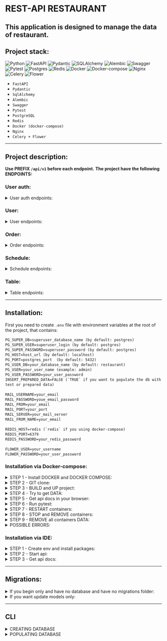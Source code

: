# REST-API RESTAURANT

This application is designed to manage the data of restaurant.
---
## Project stack:
![Python](https://img.shields.io/badge/python-3670A0?style=for-the-badge&logo=python&logoColor=ffdd54)
![FastAPI](https://img.shields.io/badge/FastAPI-005571?style=for-the-badge&logo=fastapi)
![Pydantic](https://img.shields.io/badge/Pydantic-ff43a1.svg?style=for-the-badge)
![SQLAlchemy](https://img.shields.io/badge/sqlalchemy-7a1b0c.svg?style=for-the-badge)
![Alembic](https://img.shields.io/badge/alembic-1E5945.svg?style=for-the-badge)
![Swagger](https://img.shields.io/badge/-Swagger-%23Clojure?style=for-the-badge&logo=swagger&logoColor=white)
![Pytest](https://img.shields.io/badge/pytest-003153.svg?style=for-the-badge&logo=pytest&logoColor=gray)
![Postgres](https://img.shields.io/badge/postgres-%23316192.svg?style=for-the-badge&logo=postgresql&logoColor=white)
![Redis](https://img.shields.io/badge/redis-%23DD0031.svg?style=for-the-badge&logo=redis&logoColor=white)
![Docker](https://img.shields.io/badge/docker-%230db7ed.svg?style=for-the-badge&logo=docker&logoColor=white)
![Docker-compose](https://img.shields.io/badge/docker--compose-6495ED.svg?style=for-the-badge&logo=docker&logoColor=white)
![Nginx](https://img.shields.io/badge/nginx-%23009639.svg?style=for-the-badge&logo=nginx&logoColor=white)
![Celery](https://img.shields.io/badge/Celery-%2300C7B7.svg?style=for-the-badge&logo=Celery)
![Flower](https://img.shields.io/badge/F-Flower-green.svg?style=for-the-badge&logo=Celery)

- `FastAPI`
- `Pydantic`
- `SqlAlchemy`
- `Alembic`
- `Swagger`
- `Pytest`
- `PostgreSQL`
- `Redis`
- `Docker (docker-compose)`
- `Nginx`
- `Celery + Flower`
---
## Project description:
**Use PREFIX `/api/v1` before each endpoint.**
**The project have the following ENDPOINTS:**
### User auth:
<details>
<summary>User auth endpoints:</summary>

1) `GET` `/users/auth/me/` - Get current user info.
    <details>
    <summary>Description:</summary>
   
    **Returns** current user info.
    Available to all **confirmed users.**
    ```json
        {
         "username": "string",
         "email": "user@example.com",
         "phone": "505050505",
         "role": "superuser",
         "id": 0,
         "status": "confirmed"
        }
    ```
    </details>


2) `GET` `/users/auth/confirm-email/{sign}/` - Confirm email address.
    <details>
    <summary>Description:</summary>
   
    **Confirms** user's email.
    **Accessible to all.**
    `sign`: it is encoded user data, such as a username.
    ```json
    {
      "message": "E-mail has been successfully confirmed."
    }
    ```
    </details>


3) `GET` `/users/auth/reset-password/{sign}/` - Reset user's password.
    <details>
    <summary>Description:</summary>
   
    **Resets** user's password.
    Available to all **confirmed** users.
    `sign`: it is encoded user data, such as a username.
    ```json
    {
      "message": "A password reset email has been sent to your email"
    }
    ```
    </details>


4) `POST` `/token` - Get user token via login.
    <details>
    <summary>Description:</summary>
   
    **Gets** user token by entering your username and password.
    **Accessible to all.**
    ```json
    {
      "access_token": "string",
      "token_type": "string"
    }
    ```
    </details>


5) `POST` `/users/auth/register` - Register a new user.
    <details>
    <summary>Description:</summary>
   
    **Gets** new user data and saves it into db.
    **Accessible to all.**
    ```json
    {
      "username": "string",
      "email": "user@example.com",
      "phone": "661880805607310",
      "role": "superuser",
      "password": "stringst"
    }
    ```
    </details>


6) `POST` `/users/auth/confirm-reset-password/{sign}` - Confirm new user's password.
    <details>
    <summary>Description:</summary>
   
    **Gets** the user's new password and saves it in the database.
    **Accessible to all.**
    `sign`: it is encoded user data, such as a username.
    ```json
    {
      "password": "stringst",
      "password_confirm": "stringst"
    }
    ```
    </details>

</details>


### User:
<details>
<summary>User endpoints:</summary>

1) `GET` `/users/` - Get all users by parameters.
    <details>
    <summary>Description:</summary>
   
    **Returns** all users from db by parameters.
    Only available to **superuser**.

    Query params:
    - **phone**
    - **status** (`confirmed` or `unconfirmed`)

    ```json
    [
      {
        "username": "string",
        "email": "user@example.com",
        "phone": "918426795719187",
        "role": "superuser",
        "id": 0,
        "status": "confirmed"
      }
    ]
    ```
    </details>


2) `GET` `/users/{user_id}` - Get user by user id.
    <details>
    <summary>Description:</summary>
   
    **Returns** user from db by user id.
    Only available to **superuser**.

    ```json
    [
      {
        "username": "string",
        "email": "user@example.com",
        "phone": "918426795719187",
        "role": "superuser",
        "id": 0,
        "status": "confirmed"
      }
    ]
    ```
    </details>


3) `DELETE` `/users/{user_id}` - Delete user by user id.
    <details>
    <summary>Description:</summary>
   
    **Deletes** user from db by user id.
    Only available to **superuser**.

    ```json
    {
      "message": "user with id=1 was successfully deleted."
    }
    ```
    </details>


4) `PATCH` `/users/{user_id}` - Patch user by user id.
    <details>
    <summary>Description:</summary>
   
    **Updates** user from db by user id.
    Only available to **superuser**.

    ```json
    {
      "username": "some_username",
      "email": "user@example.com",
      "phone": "123456789",
      "role": "client",
      "status": "unconfirmed"
    }
    ```
    </details>


5) `POST` `/users/create` - Post user by user id.
    <details>
    <summary>Description:</summary>
   
    **Adds** new user into db.
    Only available to **superuser**.

    ```json
    {
      "username": "some_username",
      "email": "user@example.com",
      "phone": "123456789",
      "role": "client",
      "password": "some_strong_password"
    }
    ```
    </details>

</details>


### Order:
<details>
<summary>Order endpoints:</summary>

1) `GET` `/orders/` - Get all orders by parameters.
    <details>
    <summary>Description:</summary>
   
    **Returns** all orders from db by **parameters**.
    Available to all **confirmed users**.

    **Non-superuser behavior:**
    It will only find orders associated with the user id, else return empty list.

    Query params:
    - **start_datetime** (start booking date or datetime)
    - **end_datetime** (end booking date or datetime)
    - **status** (`confirmed` or `unconfirmed`)
    - **cost** (Less or equal)
    - **user_id**
    - **tables** (list of table ids)

    ```json
    [
      {
        "start_datetime": "2022-08-23T06:51",
        "end_datetime": "2022-08-23T07:51",
        "user_id": 1,
        "id": 0,
        "status": "processing",
        "cost": 0,
        "tables": [
          {
            "type": "standard",
            "number_of_seats": 1,
            "price_per_hour": 0,
            "id": 1
          }
        ]
      }
    ]
    ```
    </details>


2) `GET` `/orders/{order_id}` - Get order by order id.
    <details>
    <summary>Description:</summary>
   
    **Returns** order from db by **order id**.
    Available to all **confirmed users**.
    
    **Non-superuser behavior**:
    It will return the order only if the order is associated with this user, else return None.

    ```json
    {
      "start_datetime": "2022-08-23T06:51",
      "end_datetime": "2022-08-23T07:51",
      "user_id": 1,
      "id": 0,
      "status": "processing",
      "cost": 0,
      "tables": [
        {
          "type": "standard",
          "number_of_seats": 1,
          "price_per_hour": 0,
          "id": 1
        }
      ]
    }
    ```
    </details>


3) `DELETE` `/orders/{order_id}` - Delete order by order id.
    <details>
    <summary>Description:</summary>
   
    **Deletes** order from db by **order id**.
    Available to all **confirmed users**.
    
    **Non-superuser behavior**:
    It will delete the order only if the order is associated with this user, else raise exception that there is no such order.

    ```json
    {
      "message": "order with id=1 was successfully deleted."
    }
    ```
    </details>


4) `PATCH` `/orders/{order_id}` - Patch order by order id.
    <details>
    <summary>Description:</summary>
   
    **Updates** order from db by order id.
    Available to all **confirmed users**.
    
    **Non-superuser behavior**:
    It will patch the order only if the order is associated with this user, else raise exception that there is no such order.
    
    **Manual validations:**
    - date or datetime objects (comparison start and end values);
    - checks time range within daily schedule;
    - checks free time in the orders.
   
    ```json
    {
      "start_datetime": "2022-08-08T10:00",
      "end_datetime": "2022-08-08T12:59",
      "user_id": 1,
      "status": "confirmed",
      "cost": 5000,
      "add_tables": [
        1,
        2,
        3
      ],
      "delete_tables": [
        4
      ]
    }
    ```
    </details>


5) `POST` `/orders/create` - Add new order.
    <details>
    <summary>Description:</summary>
   
    **Adds** new order into db.
    Available to all **confirmed users**.

    **Manual validations:**
    - date or datetime objects (comparison start and end values);
    - checks time range within daily schedule;
    - checks free time in the orders.

   **Features:**
    - automatically calculates the cost of time when rounded to the nearest hour

    ```json
    {
      "start_datetime": "2022-08-10T08:00",
      "end_datetime": "2022-08-10T14:59",
      "user_id": 1,
      "tables": [
        1,
        2,
        3
      ]
    }
    ```
    </details>

</details>


### Schedule:
<details>
<summary>Schedule endpoints:</summary>

1) `GET` `/schedules/` - Get all schedules by parameters.
    <details>
    <summary>Description:</summary>
   
    **Returns** all schedules from db by **parameters**.
    Available to all **confirmed users**.

    Query params:
    - **day** (weekday or date)
    - **open_time** (More or equal)
    - **close_time** (Less or equal)
    - **break_start_time** (More or equal)
    - **break_end_time** (Less or equal)

    ```json
    [
      {
        "day": "Monday",
        "open_time": "06:00",
        "close_time": "22:00",
        "break_start_time": "13:00",
        "break_end_time": "13:59",
        "id": 0
      }
    ]
    ```
    </details>


2) `GET` `/schedules/{schedule_id}` - Get schedule by schedule id.
    <details>
    <summary>Description:</summary>
   
    **Returns** schedule from db by **schedule id**.
    Available to all **confirmed users**.

    ```json
    {
        "day": "Monday",
        "open_time": "06:00",
        "close_time": "22:00",
        "break_start_time": "13:00",
        "break_end_time": "13:59",
        "id": 0
    }
    ```
    </details>


3) `DELETE` `/schedules/{schedule_id}` - Delete order by order id.
    <details>
    <summary>Description:</summary>
   
    **Deletes** schedule from db by **schedule id**.
    Only available to **superuser or admin.**

    ```json
    {
      "message": "schedule with id=1 was successfully deleted."
    }
    ```
    </details>


4) `PATCH` `/schedules/{schedule_id}` - Patch schedule by schedule id.
    <details>
    <summary>Description:</summary>
   
    **Updates** schedule from db by **schedule id**.
    Only available to **superuser or admin.**
    
    **Manual validations:**
    - date or datetime objects (comparison open and close values);
   
    ```json
    {
      "day": "Monday",
      "open_time": "08:00",
      "close_time": "22:00",
      "break_start_time": "13:00",
      "break_end_time": "14:00"
    }
    ```
    </details>


5) `POST` `/schedules/create` - Add new schedule.
    <details>
    <summary>Description:</summary>
   
    **Adds** new schedule into db.
    Only available to **superuser or admin.**

    **Manual validations:**
    - date or datetime objects (comparison start and end values);

    ```json
    {
      "day": "2022-12-25",
      "open_time": "10:00",
      "close_time": "23:00",
      "break_start_time": "14:00",
      "break_end_time": "15:00"
    }
    ```
    </details>

</details>


### Table:
<details>
<summary>Table endpoints:</summary>

1) `GET` `/tables/` - Get all tables by parameters.
    <details>
    <summary>Description:</summary>
   
    **Returns** all tables from db by **parameters**.
    Available to all **confirmed users.**

    **Non-superuser behavior:**
    Instead of a nested full order data, it will only return the start and end datetime.

    Query params:
    - **type** (`standard`, `private`, `vip_room`)
    - **number_of_seats** (Less or equal)
    - **price_per_hour** (Less or equal)
    - **start_datetime** (Start booking date or datetime)
    - **end_datetime** (End booking date or datetime)

    ```json
    [
      {
        "type": "standard",
        "number_of_seats": 1,
        "price_per_hour": 0,
        "id": 1,
        "orders": [
          {
            "start_datetime": "2022-08-23T06:51",
            "end_datetime": "2022-08-23T07:51",
            "user_id": 1,
            "id": 1,
            "status": "processing",
            "cost": 0
          }
        ]
      }
    ]
    ```
    </details>


2) `GET` `/tables/{table_id}` - Get table by table id.
    <details>
    <summary>Description:</summary>
   
    **Returns** table from db by **table id**.
    Available to all **confirmed users.**
    
    **Non-superuser behavior:**
    Instead of a nested full order data, it will only return the start and end datetime.
    ```json
    {
      "type": "standard",
      "number_of_seats": 1,
      "price_per_hour": 0,
      "id": 1,
      "orders": [
        {
          "start_datetime": "2022-08-23T06:51",
          "end_datetime": "2022-08-23T07:51",
          "user_id": 1,
          "id": 1,
          "status": "processing",
          "cost": 0
        }
      ]
    }
    ```
    </details>


3) `DELETE` `/tables/{table_id}` - Delete table by table id.
    <details>
    <summary>Description:</summary>
   
    **Deletes** table from db by **table id**.
    Only available to **superuser or admin.**

    ```json
    {
      "message": "table with id=1 was successfully deleted."
    }
    ```
    </details>


4) `PATCH` `/tables/{table_id}` - Patch table by table id.
    <details>
    <summary>Description:</summary>
   
    **Updates** table from db by **table id**.
    Only available to **superuser or admin.**
     
    ```json
    {
      "type": "standard",
      "number_of_seats": 4,
      "price_per_hour": 5000
    }
    ```
    </details>


5) `POST` `/tables/create` - Add new table.
    <details>
    <summary>Description:</summary>
   
    **Adds** new table into db.
    Only available to **superuser or admin.**

    ```json
    {
      "type": "private",
      "number_of_seats": 2,
      "price_per_hour": 5000
    }
    ```
    </details>

</details>

---


## Installation:
First you need to create `.env` file with environment variables at the root of the project, that contains:
```
PG_SUPER_DB=superuser_database_name (by default: postgres)
PG_SUPER_USER=superuser_login (by default: postgres)
PG_SUPER_PASSWORD=superuser_password (by default: postgres)
PG_HOST=host_url (by default: localhost)
PG_PORT=postgres_port  (by default: 5432)
PG_USER_DB=your_database_name (by default: restaurant)
PG_USER=your_user_name (example: admin)
PG_USER_PASSWORD=your_user_password
INSERT_PREPARED_DATA=FALSE (`TRUE` if you want to populate the db with test or prepared data)

MAIL_USERNAME=your_email
MAIL_PASSWORD=youe_email_password
MAIL_FROM=your_email
MAIL_PORT=your_port
MAIL_SERVER=your_mail_server
MAIL_FROM_NAME=your_email

REDIS_HOST=redis (`redis` if you using docker-compose)
REDIS_PORT=6379
REDIS_PASSWORD=your_redis_password

FLOWER_USER=your_username
FLOWER_PASSWORD=your_user_password
```

### Installation via Docker-compose:

<details>
<summary>STEP 1 - Install DOCKER and DOCKER COMPOSE:</summary>

**For the beginning install `docker` and `docker compose` on your machine:**
1) **[docker](https://docs.docker.com/engine/install/ubuntu/)**
2) **[docker-compose](https://docs.docker.com/compose/install/)**
3) **P.S.: Depending on the version use:**
    ```commandline
    docker compose
    ```
   Or
    ```commandline
    docker-compose
    ```
</details>

<details>
<summary>STEP 2 - GIT clone:</summary>

1) **Then `git clone` this project in your folder.**
2) **And go to the `manage` directory where are `.sh` scripts are located.**
</details>

<details>
<summary>STEP 3 - BUILD and UP project:</summary>

**Use following command:**
- production container:
   ```commandline
   bash start.sh
   ```
- or if you want to build development container:
   ```commandline
   bash start.sh --dev
   ```
</details>

<details>
<summary>STEP 4 - Try to get DATA:</summary>

```commandline
curl http://0.0.0.0:8080/api/v1/orders/
```
After the request, you should get something like that: `{"detail":"Not authenticated"}`.
That means it's all right.

</details>

<details>
<summary>STEP 5 - Get api docs in your browser:</summary>

- **[http://0.0.0.0:8080/api/v1/docs](http://0.0.0.0:8080/api/v1/docs)**

OR

- **[http://0.0.0.0:8080/api/v1/redoc](http://0.0.0.0:8080/api/v1/redoc)**

After you got swagger docs, you can log in.

![swagger-docs](screenshots/swagger_authorize.png)

If you set `INSERT_PREPARED_DATA` to `TRUE`, just enter following data:
1) see work as superuser:
    ```
    username: superuser
    password: 12345678
    ```
2) see work as admin:
    ```
    username: admin
    password: 0123456789
    ```
3) see work as an authorized and confirmed client
    ```
    username: client1
    password: 147852369
    ```
4) see work as an authorized and unconfirmed client
    ```
    username: client2
    password: 1478523690
    ```
![swagger-authorize](screenshots/swagger_authorize_2.png)
</details>

<details>
<summary>STEP 6 - Run pytest:</summary>

**If you use development mode, you can run pytest:**
- First, enter to the container:
    ```commandline
    docker exec -it restaurant-backend-dev bash
    ```
- Second, run `pytest` command:
    ```bash
    cd tests/ && python -m pytest
    ```
</details>

<details>
<summary>STEP 7 - RESTART containers:</summary>

- to restart the containers:
   ```commandline
   bash restart.sh
   ```
- if you have previously run a development container:
   ```commandline
   bash restart.sh --dev
   ```
</details>

<details>
<summary>STEP 8 - STOP and REMOVE containers:</summary>

- to stop and remove the containers:
   ```commandline
   bash stop.sh
   ```
- if you have previously run a development container:
   ```commandline
   bash stop.sh --dev
   ```
</details>

<details>
<summary>STEP 9 - REMOVE all containers DATA:</summary>

- to remove all containers data:
   ```commandline
   bash remove.sh
   ```
- if you have previously run a development container:
   ```commandline
   bash remove.sh --dev
   ```
</details>

<details>
<summary>POSSIBLE ERRORS:</summary>

- **if you get `postgres` warnings after app started,
then you should probably change outer port for `postgres` in `docker-compose.yml`:**
    ```yaml
    ports:
      - '5432:5432'
    ```
   *change to ↓*
    ```yaml
    ports:
      - '5632:5432'
    ```
- **if you got something like this:**
   ```commandline
   Got permission denied while trying to connect to the Docker daemon socket at unix:///var/run/docker.sock:...
   ```
   *Use:*
   ```commandline
   sudo chmod 666 /var/run/docker.sock
   ```
- **if you use ubuntu, then you will probably have a problems with psycopg2.
So install this:**
    ```commandline
    sudo apt-get install libpq-dev
    ```
</details>

### Installation via IDE:

<details>
<summary>STEP 1 - Create env and install packages:</summary>

1) First, install **[poetry](https://python-poetry.org/docs/#installation)**:
    ```commandline
    pip install poetry
    ```
2) ```commandline
   poetry shell
   ```
3) ```commandline
   poetry install
   ```
    Or
   ```commandline
    poetry install --no-dev
   ```
</details>

<details>
<summary>STEP 2 - Start api:</summary>

**Go to the root project directory.**

`Ubuntu` (`Bash`):
```bash
python -m src.db --create_db
```
```bash
cd src/db && alembic upgrade head
```
```bash
uvicorn src.api.app:app --reload
```
</details>

<details>
<summary>STEP 3 - Get api docs:</summary>

**Get docs and data in your browser:**
```
http://localhost/api/v1
```
Or
```
http://127.0.0.1:5000/api/v1
```
Or
```
http://0.0.0.0:5000/api/v1
```
</details>

---
## Migrations:

<details>
<summary>If you begin only and have no database and have no migrations folder:</summary>

`Ubuntu` (`Bash`):
```bash
python -m src.db --create_db
```
```bash
cd src/db && alembic init migrations
```
```bash
alembic revision --autogenerate -m "first_migration"
```
```bash
alembic upgrade head
```
</details>

<details>
<summary>If you want update models only:</summary>

`Ubuntu` (`Bash`):

```bash
alembic revision --autogenerate -m "update_model"
```
```bash
alembic upgrade head
```
</details>

---
## CLI
<details>
<summary>CREATING DATABASE</summary>

**Simple command line interface, that:**

1) allows you to create db:
   ``` commandline
   python -m src.db --create_db
   ```
2) allows you to drop db:
   ``` commandline
   python -m src.db --drop_db
   ```
3) And contains optional arguments:
    - `-d`, `--db_name`, allows assign db name:
   
        ``` commandline
        python -m src.db --drop_db -d your_db_name
        ```

    - `-u`, `--user_name`, allows assign username:
   
        ``` commandline
        python -m src.db --create_db -u your_user_name
        ```
    
    - `-r`, `--role_name`, allows assign role name:
   
        ``` commandline
        python -m src.db --create_db -r your_role_name
        ```
    
    - `-p`, `--user_password`, allows assign user password:
   
        ``` commandline
        python -m src.db --create_db -p your_user_password
        ```
4) Helper:
    ``` commandline
    python -m src.db -h
    ```

**IMPORTANT:** **If the arguments is not specified, it is taken from the env variables or set by default.**
</details>

<details>
<summary>POPULATING DATABASE</summary>

1) Populate the empty database with prepared data.:
   ``` commandline
   python -m src.utils.db_populating --populate_db
   ```
2) Helper:
    ``` commandline
    python -m src.utils.db_populating -h
    ```
</details>